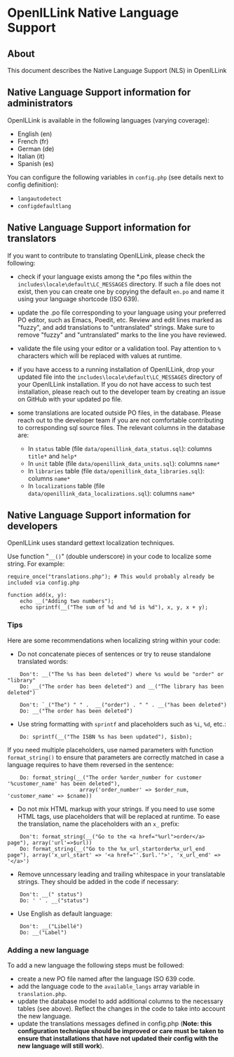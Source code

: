 # OpenILLink Native Language Support

## About

This document describes the Native Language Support (NLS) in OpenILLink

## Native Language Support information for administrators

OpenILLink is available in the following languages (varying coverage):
* English (en)
* French (fr)
* German (de)
* Italian (it)
* Spanish (es)

You can configure the following variables in `config.php` (see details next to config definition):
* `langautodetect`
* `configdefaultlang`

## Native Language Support information for translators

If you want to contribute to translating OpenILLink, please check the following:

* check if your language exists among the *.po files within the
  `includes\locale\default\LC_MESSAGES` directory. If such a file does not exist,
  then you can create one by copying the default `en.po` and name it using
  your language shortcode (ISO 639).

* update the .po file corresponding to your language using your
  preferred PO editor, such as Emacs, Poedit, etc. Review and edit lines
  marked as "fuzzy", and add translations to "untranslated" strings. Make
  sure to remove "fuzzy" and "untranslated" marks to the line you have reviewed.

* validate the file using your editor or a validation tool. Pay attention to
  `%` characters which will be replaced with values at runtime.

* if you have access to a running installation of OpenILLink, drop your
  updated file into the `includes\locale\default\LC_MESSAGES` directory
  of your OpenILLink installation. If you do not have access to such test
  installation, please reach out to the developer team by creating an issue on
  GitHub with your updated po file.

* some translations are located outside PO files, in the database.
  Please reach out to the developer team if you are not comfortable
  contributing to corresponding sql source files.
  The relevant columns in the database are:
    * In `status` table (file `data/openillink_data_status.sql`): columns `title*` and `help*`
    * In `unit` table (file `data/openillink_data_units.sql`): columns `name*`
    * In `libraries` table (file `data/openillink_data_libraries.sql`): columns `name*`
    * In `localizations` table (file `data/openillink_data_localizations.sql`): columns `name*`

## Native Language Support information for developers

OpenILLink uses standard gettext localization techniques.

Use function "`__()`" (double underscore) in your code to localize some string. For example:
```
require_once("translations.php"); # This would probably already be included via config.php

function add(x, y):
    echo __("Adding two numbers");
    echo sprintf(__("The sum of %d and %d is %d"), x, y, x + y);
```

### Tips
Here are some recommendations when localizing string within your code:

* Do not concatenate pieces of sentences or try to reuse standalone translated words:
```
    Don't: __("The %s has been deleted") where %s would be "order" or "library"
    Do: __("The order has been deleted") and __("The library has been deleted")
```
```
    Don't: `_("The") " " .  __("order") . " " . __("has been deleted")
    Do: __("The order has been deleted")
```
* Use string formatting with `sprintf` and placeholders such as `%i`, `%d`, etc.:
```
    Do: sprintf(__("The ISBN %s has been updated"), $isbn);
```
If you need multiple placeholders, use named parameters with function `format_string()` to ensure
that parameters are correctly matched in case a language requires to have them reversed in the
sentence:
```
    Do: format_string(__("The order %order_number for customer '%customer_name' has been deleted"),
                       array('order_number' => $order_num, 'customer_name' => $cname))
```

* Do not mix HTML markup with your strings. If you need to use some HTML
  tags, use placeholders that will be replaced at runtime. To ease the
  translation, name the placeholders with an `x_` prefix:
```
    Don't: format_string(__("Go to the <a href="%url">order</a> page"), array('url'=>$url))
    Do: format_string(__("Go to the %x_url_startorder%x_url_end page"), array('x_url_start' => '<a href="'.$url.'">', 'x_url_end' => '</a>')
```

* Remove unncessary leading and trailing whitespace in your translatable strings.
  They should be added in the code if necessary:
```
    Don't: __(" status")
    Do: ' ' . __("status")
```

* Use English as default language:
```
    Don't: __("Libellé")
    Do: __("Label")
```

### Adding a new language

To add a new language the following steps must be followed:

* create a new PO file named after the language ISO 639 code.
* add the language code to the `available_langs` array variable in `translation.php`.
* update the database model to add additional columns to the necessary tables (see above).
  Reflect the changes in the code to take into account the new language.
* update the translations messages defined in config.php (**Note: this
  configuration technique should be improved or care must be taken to
  ensure that installations that have not updated their config with the new language
  will still work**).


